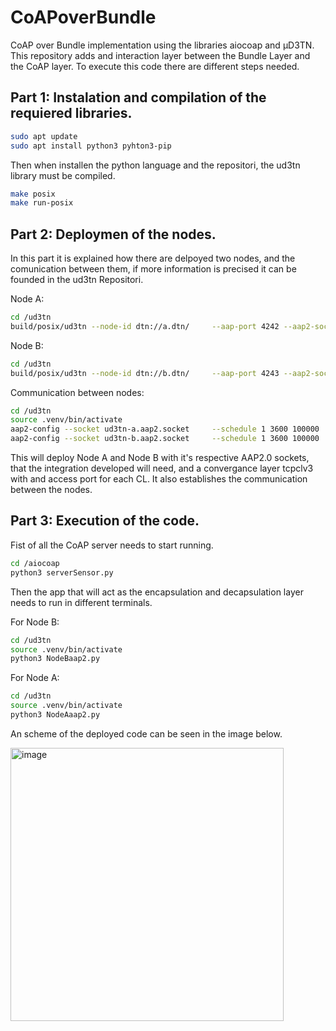 # CoAPoverBundle
CoAP over Bundle implementation using the libraries aiocoap and µD3TN. This repository adds and interaction layer between the Bundle Layer and the CoAP layer. To execute this code there are different steps needed.

## Part 1: Instalation and compilation of the requiered libraries.

```bash
sudo apt update
sudo apt install python3 pyhton3-pip
```
Then when installen the python language and the repositori, the ud3tn library must be compiled.
```bash
make posix
make run-posix
```
## Part 2: Deploymen of the nodes.

In this part it is explained how there are delpoyed two nodes, and the comunication between them, if more information is precised it can be founded in the ud3tn Repositori.

Node A:
```bash
cd /ud3tn
build/posix/ud3tn --node-id dtn://a.dtn/     --aap-port 4242 --aap2-socket ud3tn-a.aap2.socket     --cla "tcpclv3:*,4556"
```
Node B:
```bash
cd /ud3tn
build/posix/ud3tn --node-id dtn://b.dtn/     --aap-port 4243 --aap2-socket ud3tn-b.aap2.socket     --cla "tcpclv3:*,4225"
```

Communication between nodes:
```bash
cd /ud3tn
source .venv/bin/activate
aap2-config --socket ud3tn-a.aap2.socket     --schedule 1 3600 100000     dtn://b.dtn/ tcpclv3:localhost:4225
aap2-config --socket ud3tn-b.aap2.socket     --schedule 1 3600 100000     dtn://a.dtn/ tcpclv3:localhost:4556
```
This will deploy Node A and Node B with it's respective AAP2.0 sockets, that the integration developed will need, and a convergance layer tcpclv3 with and access port for each CL. It also establishes the communication between the nodes.


## Part 3: Execution of the code.

Fist of all the CoAP server needs to start running.
```bash
cd /aiocoap
python3 serverSensor.py
```

Then the app that will act as the encapsulation and decapsulation layer needs to run in different terminals.

 For Node B:
 ```bash
cd /ud3tn
source .venv/bin/activate
python3 NodeBaap2.py
```

For Node A:
 ```bash
cd /ud3tn
source .venv/bin/activate
python3 NodeAaap2.py
```

An scheme of the deployed code can be seen in the image below.


<img width="437" alt="image" src="https://github.com/user-attachments/assets/047ed7b4-743b-4ece-b32f-caff7e1dba4b" />










